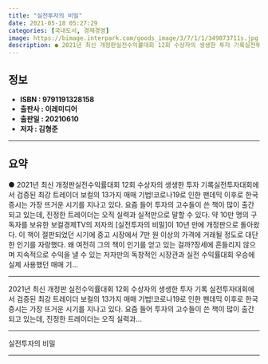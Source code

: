 ```yaml
---
title: "실전투자의 비밀"
date: 2021-05-18 05:27:29
categories: [국내도서, 경제경영]
image: https://bimage.interpark.com/goods_image/3/7/1/1/349873711s.jpg
description: ● 2021년 최신 개정판실전수익률대회 12회 수상자의 생생한 투자 기록실전투자대회에서 검증된 최강 트레이더 보컬의 13가지 매매 기법!코로나19로 인한 팬데믹 이후로 한국 증시는 가장 뜨거운 시기를 지나고 있다. 요즘 들어 투자의 고수들이 쓴 책이 많이 출간되고 있는데, 진정한 트레
---
```


## **정보**

- **ISBN : 9791191328158**
- **출판사 : 이레미디어**
- **출판일 : 20210610**
- **저자 : 김형준**

------



## **요약**

●  2021년 최신 개정판실전수익률대회 12회 수상자의 생생한 투자 기록실전투자대회에서 검증된 최강 트레이더 보컬의 13가지 매매 기법!코로나19로 인한 팬데믹 이후로 한국 증시는 가장 뜨거운 시기를 지나고 있다. 요즘 들어 투자의 고수들이 쓴 책이 많이 출간되고 있는데, 진정한 트레이더는 오직 실력과 실적만으로 말할 수 있다. 약 10만 명의 구독자를 보유한 보컬경제TV의 저자의 [실전투자의 비밀]이 10년 만에  개정판으로 돌아왔다. 이 책이 절판되었던 시기에 중고 시장에서 7만 원 이상의 가격에 거래될 정도로 대단한 인기를 자랑했다. 왜 여전히 그의 책이 인기를 얻고 있는 걸까?장세에 흔들리지 않으며 지속적으로 수익을 낼 수 있는 저자만의 독창적인 시장관과 실전 수익률대회 우승에 실제 사용했던 매매 기...

------

2021년 최신 개정판
실전수익률대회 12회 수상자의 생생한 투자 기록
실전투자대회에서 검증된 최강 트레이더 보컬의 13가지 매매 기법!코로나19로 인한 팬데믹 이후로 한국 증시는 가장 뜨거운 시기를 지나고 있다. 요즘 들어 투자의 고수들이 쓴 책이 많이 출간되고 있는데, 진정한 트레이더는 오직 실력과... 

------


실전투자의 비밀 

------


